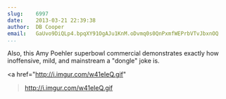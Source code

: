 ```yaml
---
slug:    6997
date:    2013-03-21 22:39:38
author:  DB Cooper
email:   GaUvo9DiQLp4.bpqXY91OgAJu1KnM.oDvmq0s0QnPxmfWEPrbVTvJbxnOQ
...
```


Also, this Amy Poehler superbowl commercial demonstrates exactly how
inoffensive, mild, and mainstream a "dongle" joke is.

<a href="http://i.imgur.com/w41eIeQ.gif"
>http://i.imgur.com/w41eIeQ.gif</a>
